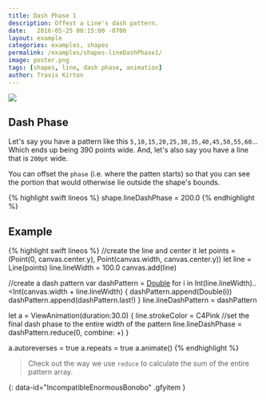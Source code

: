 ```yaml
---
title: Dash Phase 1
description: Offest a Line's dash pattern.
date:   2016-05-25 00:15:00 -0700
layout: example
categories: examples, shapes
permalink: /examples/shapes-lineDashPhase1/
image: poster.png
tags: [shapes, line, dash phase, animation]
author: Travis Kirton
---
```

![](lineDashPhase.png)

## Dash Phase
Let's say you have a pattern like this `5,10,15,20,25,30,35,40,45,50,55,60`... Which ends up being 390 points wide. And, let's also say you have a line that is `200pt` wide.

You can offset the `phase` (i.e. where the patten starts) so that you can see the portion that would otherwise lie outside the shape's bounds.

{% highlight swift lineos %}
shape.lineDashPhase = 200.0
{% endhighlight %}

## Example
{% highlight swift lineos %}
//create the line and center it
let points = (Point(0, canvas.center.y), Point(canvas.width, canvas.center.y))
let line = Line(points)
line.lineWidth = 100.0
canvas.add(line)

//create a dash pattern
var dashPattern = [Double]()
for i in Int(line.lineWidth)..<Int(canvas.width + line.lineWidth) {
    dashPattern.append(Double(i))
    dashPattern.append(dashPattern.last!)
}
line.lineDashPattern = dashPattern

let a = ViewAnimation(duration:30.0) {
    line.strokeColor = C4Pink
    //set the final dash phase to the entire width of the pattern
    line.lineDashPhase = dashPattern.reduce(0, combine: +)
}

a.autoreverses = true
a.repeats = true
a.animate()
{% endhighlight %}

> Check out the way we use `reduce` to calculate the sum of the entire pattern array.

![](){: data-id="IncompatibleEnormousBonobo" .gfyitem }